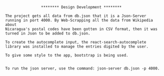 
					******** Design Development ********

	The project gets all data from db.json that it is a Json-Server running in port 4000. By Web-Scrapping all the data from Wikipedia about
	Nicaragua's postal codes have been gotten in CSV format, then it was turned in Json to be added to db.json.
	
	To create the autocomplete input, the react-search-autocomplete library was installed to manage the entries digited by the user.
	
	To give some style to the app, bootstrap is being used.
	

	To run the json server, use the command: json-server db.json -p 4000.
	
	
	
